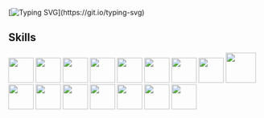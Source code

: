[![Typing SVG](http://readme-typing-svg.herokuapp.com?font=Source+Code+Pro&pause=1000&color=58A6FFFF&width=435&lines=Welcome+to+my+GitHub+(%E3%82%B7_+_)%E3%82%B7)](https://git.io/typing-svg)
## Skills 
<img style="width:50px;" src="https://cdn.jsdelivr.net/gh/devicons/devicon/icons/go/go-original-wordmark.svg" /> <img style="width:50px;" src="https://cdn.jsdelivr.net/gh/devicons/devicon/icons/java/java-original.svg" /> <img style="width:50px;" src="https://cdn.jsdelivr.net/gh/devicons/devicon@latest/icons/csharp/csharp-original.svg" /> <img style="width:50px;" src="https://cdn.jsdelivr.net/gh/devicons/devicon/icons/python/python-original.svg" /> <img style="width:50px;" src="https://cdn.jsdelivr.net/gh/devicons/devicon/icons/javascript/javascript-original.svg" /> <img style="width:50px;" src="https://cdn.jsdelivr.net/gh/devicons/devicon/icons/postgresql/postgresql-plain-wordmark.svg" /> <img style="width:50px;" src="https://cdn.jsdelivr.net/gh/devicons/devicon@latest/icons/mysql/mysql-original-wordmark.svg" />
          <img style="width:50px;" src="https://cdn.jsdelivr.net/gh/devicons/devicon@latest/icons/redis/redis-plain-wordmark.svg"> <img style="width:60px;" src="https://cdn.jsdelivr.net/gh/devicons/devicon@latest/icons/apachekafka/apachekafka-original-wordmark.svg" /> 
          <img style="width:50px;" src="https://cdn.jsdelivr.net/gh/devicons/devicon/icons/docker/docker-plain-wordmark.svg" /> 
            <img style="width:50px;" src="https://cdn.jsdelivr.net/gh/devicons/devicon@latest/icons/kubernetes/kubernetes-plain-wordmark.svg" />
           <img style="width:50px;" src="https://cdn.jsdelivr.net/gh/devicons/devicon@latest/icons/linux/linux-original.svg" /> <img style="width:50px;" src="https://cdn.jsdelivr.net/gh/devicons/devicon/icons/git/git-original.svg" /> 
            <img style="width:50px;" src="https://cdn.jsdelivr.net/gh/devicons/devicon@latest/icons/prometheus/prometheus-plain-wordmark.svg" /> 
            <img style="width:50px;" src="https://cdn.jsdelivr.net/gh/devicons/devicon@latest/icons/grafana/grafana-original-wordmark.svg" /> <img style="width:50px;" src="https://cdn.jsdelivr.net/gh/devicons/devicon@latest/icons/grpc/grpc-original.svg" />
